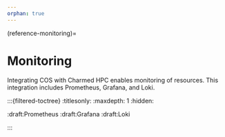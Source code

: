 ```yaml
---
orphan: true
---
```

(reference-monitoring)=
# Monitoring

Integrating COS with Charmed HPC enables monitoring of resources. This integration includes Prometheus, Grafana, and Loki. 

<!-- - {ref}`reference-monitoring-prometheus` -->
<!-- - {ref}`reference-monitoring-grafana` -->
<!-- - {ref}`reference-monitoring-loki` -->



:::{filtered-toctree}
:titlesonly:
:maxdepth: 1
:hidden:

:draft:Prometheus<reference-monitoring-prometheus>
:draft:Grafana<reference-monitoring-grafana>
:draft:Loki<reference-monitoring-loki>


:::